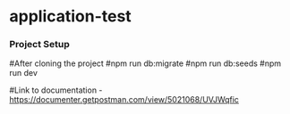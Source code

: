 # application-test

### Project Setup
#After cloning the project
#npm run db:migrate
#npm run db:seeds
#npm run dev

#Link to documentation - https://documenter.getpostman.com/view/5021068/UVJWqfic
